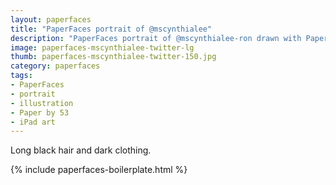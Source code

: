 ```yaml
---
layout: paperfaces
title: "PaperFaces portrait of @mscynthialee"
description: "PaperFaces portrait of @mscynthialee-ron drawn with Paper by 53 on an iPad."
image: paperfaces-mscynthialee-twitter-lg
thumb: paperfaces-mscynthialee-twitter-150.jpg
category: paperfaces
tags: 
- PaperFaces
- portrait
- illustration
- Paper by 53
- iPad art
---
```


Long black hair and dark clothing.

{% include paperfaces-boilerplate.html %}
